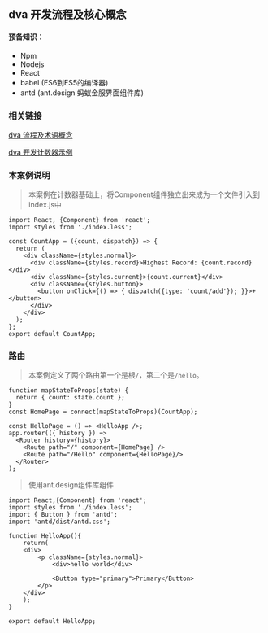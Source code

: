 ## dva 开发流程及核心概念

#### 预备知识：

- Npm
- Nodejs
- React 
- babel (ES6到ES5的编译器)
- antd (ant.design 蚂蚁金服界面组件库)

### 相关链接

[dva 流程及术语概念](https://github.com/dvajs/dva-docs/blob/master/v1/zh-cn/concepts.md)

[dva 开发计数器示例](https://github.com/dvajs/dva-docs/blob/master/v1/zh-cn/getting-started.md)

### 本案例说明

> 本案例在计数器基础上，将Component组件独立出来成为一个文件引入到index.js中

```
import React, {Component} from 'react';
import styles from './index.less';

const CountApp = ({count, dispatch}) => {
  return (
    <div className={styles.normal}>
      <div className={styles.record}>Highest Record: {count.record}</div>
      <div className={styles.current}>{count.current}</div>
      <div className={styles.button}>
        <button onClick={() => { dispatch({type: 'count/add'}); }}>+</button>
      </div>
    </div>
  );
};
export default CountApp;
```

### 路由

> 本案例定义了两个路由第一个是根`/`，第二个是`/hello`。

```
function mapStateToProps(state) {
  return { count: state.count };
}
const HomePage = connect(mapStateToProps)(CountApp);

const HelloPage = () => <HelloApp />;
app.router(({ history }) =>
  <Router history={history}>
    <Route path="/" component={HomePage} />
    <Route path="/Hello" component={HelloPage}/>
  </Router>
);

```

> 使用ant.design组件库组件

```
import React,{Component} from 'react';
import styles from './index.less';
import { Button } from 'antd';
import 'antd/dist/antd.css';

function HelloApp(){
    return(
    <div>
        <p className={styles.normal}>
            <div>hello world</div>
            
            <Button type="primary">Primary</Button>
        </p>
    </div>
    );
}

export default HelloApp;
```